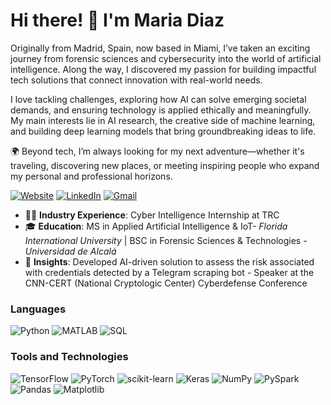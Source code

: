 # Hi there! 👋 I'm Maria Diaz

Originally from Madrid, Spain, now based in Miami, I’ve taken an exciting journey from forensic sciences and cybersecurity into the world of artificial intelligence. Along the way, I discovered my passion for building impactful tech solutions that connect innovation with real-world needs.

I love tackling challenges, exploring how AI can solve emerging societal demands, and ensuring technology is applied ethically and meaningfully. My main interests lie in AI research, the creative side of machine learning, and building deep learning models that bring groundbreaking ideas to life.

🌍 Beyond tech, I’m always looking for my next adventure—whether it's traveling, discovering new places, or meeting inspiring people who expand my personal and professional horizons.

[![Website](https://img.shields.io/badge/Website-Visit-orange?style=flat-square&logo=google-chrome)](https://mdiaz683.github.io/)
[![LinkedIn](https://img.shields.io/badge/LinkedIn-Connect-blue?style=flat&logo=linkedin)](https://www.linkedin.com/in/maria-diaz-alba/)
[![Gmail](https://img.shields.io/badge/Gmail-Contact%20Me-darkgray?style=flat&logo=gmail)](mailto:m.mariadiazalba@gmail.com)


- 👩‍💻 **Industry Experience**: Cyber Intelligence Internship at TRC
- 🎓 **Education**: MS in Applied Artificial Intelligence & IoT- *Florida International University* | BSC in Forensic Sciences & Technologies - *Universidad de Alcalá*
- 🔭 **Insights**: Developed AI-driven solution to assess the risk associated with credentials detected by a Telegram scraping bot - Speaker at the CNN-CERT (National Cryptologic Center) Cyberdefense Conference


### Languages  
![Python](https://img.shields.io/badge/Python-3776AB?style=for-the-badge&logo=python&logoColor=white)
![MATLAB](https://img.shields.io/badge/MATLAB-0076A8?style=for-the-badge&logo=Mathworks&logoColor=white)
![SQL](https://img.shields.io/badge/SQL-4479A1?style=for-the-badge&logo=postgresql&logoColor=white)

### Tools and Technologies  
![TensorFlow](https://img.shields.io/badge/TensorFlow-FF6F00?style=for-the-badge&logo=tensorflow&logoColor=white)
![PyTorch](https://img.shields.io/badge/PyTorch-EE4C2C?style=for-the-badge&logo=pytorch&logoColor=white)
![scikit-learn](https://img.shields.io/badge/scikit--learn-ML-blue?style=for-the-badge&logo=scikit-learn&logoColor=white)
![Keras](https://img.shields.io/badge/Keras-D00000?style=for-the-badge&logo=keras&logoColor=white)
![NumPy](https://img.shields.io/badge/NumPy-013243?style=for-the-badge&logo=numpy&logoColor=white)
![PySpark](https://img.shields.io/badge/PySpark-FF9900?style=for-the-badge&logo=apachespark&logoColor=white)
![Pandas](https://img.shields.io/badge/Pandas-150458?style=for-the-badge&logo=pandas&logoColor=white)
![Matplotlib](https://img.shields.io/badge/Matplotlib-3776AB?style=for-the-badge&logo=python&logoColor=white)

